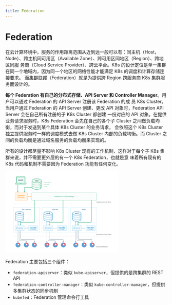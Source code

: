 ```yaml
---
title: Federation
---
```


# Federation
在云计算环境中，服务的作用距离范围从近到远一般可以有：同主机（Host，Node）、跨主机同可用区（Available Zone）、跨可用区同地区（Region）、跨地区同服
务商（Cloud Service Provider）、跨云平台。K8s 的设计定位是单一集群在同一个地域内，因为同一个地区的网络性能才能满足 K8s 的调度和计算存储连接要求。
而[集群联邦](https://github.com/kubernetes-retired/federation)（Federation）就是为提供跨 Region 跨服务商 K8s 集群服务而设计的。

**每个 Federation 有自己的分布式存储、API Server 和 Controller Manager**。用户可以通过 Federation 的 API Server 注册该 Federation 的成
员 K8s Cluster。当用户通过 Federation 的 API Server 创建、更改 API 对象时，Federation API Server 会在自己所有注册的子 K8s Cluster 都创建
一份对应的 API 对象。在提供业务请求服务时，K8s Federation 会先在自己的各个子 Cluster 之间做负载均衡，而对于发送到某个具体 K8s Cluster 的业务请求，
会依照这个 K8s Cluster 独立提供服务时一样的调度模式去做 K8s Cluster 内部的负载均衡。而 Cluster 之间的负载均衡是通过域名服务的负载均衡来实现的。

所有的设计都尽量不影响 K8s Cluster 现有的工作机制，这样对于每个子 K8s 集群来说，并不需要更外层的有一个 K8s Federation，也就是意
味着所有现有的 K8s 代码和机制不需要因为 Federation 功能有任何变化。

<img src="../imgs/federation-api.png" width="70%">

Federation 主要包括三个组件：
- `federation-apiserver`：类似 `kube-apiserver`，但提供的是跨集群的 REST API
- `federation-controller-manager`：类似 `kube-controller-manager`，但提供多集群状态的同步机制
- `kubefed`：Federation 管理命令行工具